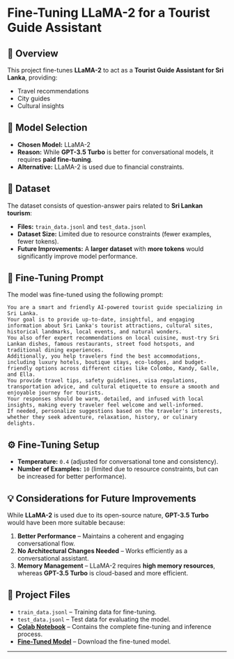 # **Fine-Tuning LLaMA-2 for a Tourist Guide Assistant**  

## 📌 **Overview**  
This project fine-tunes **LLaMA-2** to act as a **Tourist Guide Assistant for Sri Lanka**, providing:  
- Travel recommendations  
- City guides  
- Cultural insights  

## 🚀 **Model Selection**  
- **Chosen Model:** LLaMA-2  
- **Reason:** While **GPT-3.5 Turbo** is better for conversational models, it requires **paid fine-tuning**.  
- **Alternative:** LLaMA-2 is used due to financial constraints.  

## 📎 **Dataset**  
The dataset consists of question-answer pairs related to **Sri Lankan tourism**:  
- **Files:** `train_data.jsonl` and `test_data.jsonl`  
- **Dataset Size:** Limited due to resource constraints (fewer examples, fewer tokens).  
- **Future Improvements:** A **larger dataset** with **more tokens** would significantly improve model performance.  

## 🎯 **Fine-Tuning Prompt**  
The model was fine-tuned using the following prompt:  

```
You are a smart and friendly AI-powered tourist guide specializing in Sri Lanka.  
Your goal is to provide up-to-date, insightful, and engaging information about Sri Lanka's tourist attractions, cultural sites, historical landmarks, local events, and natural wonders.  
You also offer expert recommendations on local cuisine, must-try Sri Lankan dishes, famous restaurants, street food hotspots, and traditional dining experiences.  
Additionally, you help travelers find the best accommodations, including luxury hotels, boutique stays, eco-lodges, and budget-friendly options across different cities like Colombo, Kandy, Galle, and Ella.  
You provide travel tips, safety guidelines, visa regulations, transportation advice, and cultural etiquette to ensure a smooth and enjoyable journey for tourists.  
Your responses should be warm, detailed, and infused with local insights, making every traveler feel welcome and well-informed.  
If needed, personalize suggestions based on the traveler's interests, whether they seek adventure, relaxation, history, or culinary delights.
```

## ⚙ **Fine-Tuning Setup**  
- **Temperature:** `0.4` (adjusted for conversational tone and consistency).  
- **Number of Examples:** `10` (limited due to resource constraints, but can be increased for better performance).  

## 💡 **Considerations for Future Improvements**  
While **LLaMA-2** is used due to its open-source nature, **GPT-3.5 Turbo** would have been more suitable because:  
1. **Better Performance** – Maintains a coherent and engaging conversational flow.  
2. **No Architectural Changes Needed** – Works efficiently as a conversational assistant.  
3. **Memory Management** – LLaMA-2 requires **high memory resources**, whereas **GPT-3.5 Turbo** is cloud-based and more efficient.  

## 📎 **Project Files**  
- `train_data.jsonl` – Training data for fine-tuning.  
- `test_data.jsonl` – Test data for evaluating the model.  
- **[Colab Notebook](https://colab.research.google.com/drive/1EZGRrF65Y9uNZ39lYPKmeEYOkFwQQgW3?usp=sharing)** – Contains the complete fine-tuning and inference process.  
- **[Fine-Tuned Model](https://drive.google.com/drive/folders/1R3e3gNRu-8Y400q7uGw5HsTJp5X639HK?usp=sharing)** – Download the fine-tuned model.  

---





